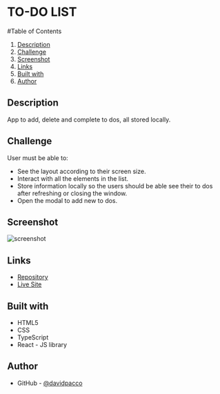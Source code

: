 # TO-DO LIST
#Table of Contents
1. [Description](#description)
1. [Challenge](#challenge)
1. [Screenshot](#screenshot)
1. [Links](#links)
1. [Built with](#built.with)
1. [Author](#author)
## Description
App to add, delete and complete to dos, all stored locally.
## Challenge
User must be able to:
* See the layout according to their screen size.
* Interact with all the elements in the list.
* Store information locally so the users should be able see their to dos after refreshing or closing the window.
* Open the modal to add new to dos.
## Screenshot
![screenshot](https://i.postimg.cc/k462KpDb/screenshot.png "Screenshot")
## Links
* [Repository](https://github.com/davidpacco/todo-list)
* [Live Site](https://davidpacco.github.io/todo-list/)
## Built with
* HTML5
* CSS
* TypeScript
* React - JS library

## Author
* GitHub - [@davidpacco](https://github.com/davidpacco)